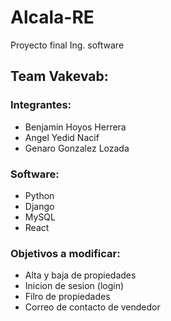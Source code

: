 # Alcala-RE
Proyecto final Ing. software  

## Team Vakevab:  
### Integrantes:  
* Benjamin Hoyos Herrera
* Angel Yedid Nacif
* Genaro Gonzalez Lozada

### Software:
* Python
* Django
* MySQL
* React

### Objetivos a modificar:
* Alta y baja de propiedades
* Inicion de sesion (login)
* Filro de propiedades
* Correo de contacto de vendedor

